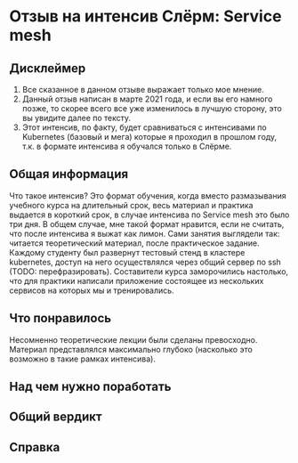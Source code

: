# Отзыв на интенсив Слёрм: Service mesh
## Дисклеймер
1. Все сказанное в данном отзыве выражает только мое мнение.
2. Данный отзыв написан в марте 2021 года, и если вы его намного позже, то скорее всего все уже изменилось в лучшую сторону, это вы увидите далее по тексту.
3. Этот интенсив, по факту, будет сравниваться с интенсивами по Kubernetes (базовый и мега) которые я проходил в прошлом году, т.к. в формате интенсива я обучался только в Слёрме.

## Общая информация
Что такое интенсив? Это формат обучения, когда вместо размазывания учебного курса на длительный срок, весь материал и практика выдается в короткий срок, в случае интенсива по Service mesh это было три дня. В общем случае, мне такой формат нравится, если не считать, что после интенсива я выжат как лимон. Сами занятия выглядели так: читается теоретический материал, после практическое задание. Каждому студенту был развернут тестовый стенд в кластере kubernetes, доступ на него осуществлялся через общий сервер по ssh (TODO: перефразировать). Составители курса заморочились настолько, что для практики написали приложение состоящее из нескольких сервисов на которых мы и тренировались.

## Что понравилось
Несомненно теоретические лекции были сделаны превосходно. Материал представлялся максимально глубоко (насколько это возможно в такие рамках интенсива).

## Над чем нужно поработать

## Общий вердикт

## Справка
